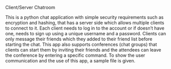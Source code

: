 Client/Server Chatroom

This is a python chat application with simple security requirements such as encryption and hashing, that has a server side which allows multiple clients to connect to it. Each client needs to log in to the account or if doesn’t have one, needs to sign up using a unique username and a password. 
Clients can only message their friends which they added to their friend list before starting the chat. This app also supports conferences (chat groups) that clients can start them by inviting their friends and the attendees can leave the conference by entering a specific command.
To show the user communication and the use of this app, a sample file is given.
